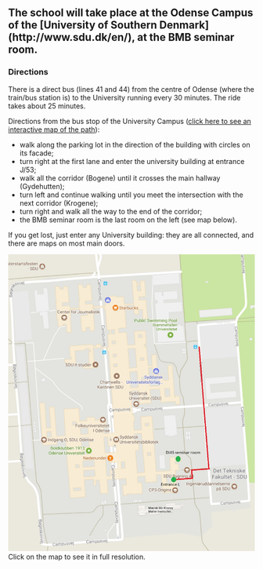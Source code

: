 <div class="row">
<div class="col-xs-8 col-xs-offset-2">
<h2 markdown="1">The school will take place at the Odense Campus of the [University of Southern Denmark](http://www.sdu.dk/en/), at the BMB seminar room.</h2>
</div>
</div>

### Directions
There is a direct bus (lines 41 and 44) from the centre of Odense (where the train/bus station is) to the University running every 30 minutes. The ride takes about 25 minutes.

Directions from the bus stop of the University Campus (<a target="_blank" href="https://clients.mapsindoors.com/sdu/573f26e4bc1f571b08094312/route/destination/563cb88d423b7d0540c99fc1">click here to see an interactive map of the path</a>):

- walk along the parking lot in the direction of the building with circles on its facade;  
- turn right at the first lane and enter the university building at entrance J/53; 
- walk all the corridor (Bogene) until it crosses the main hallway (Gydehutten);
- turn left and continue walking until you meet the intersection with the next corridor (Krogene);
- turn right and walk all the way to the end of the corridor;
- the BMB seminar room is the last room on the left (see map below).

If you get lost, just enter any University building: they are all connected, and there are maps on most main doors.

<div class="row">
  <div class="center-block">
    <a href="/map_full" target="_blank"><img src="/assets/images/map.jpg" alt=""></a>
    <div class="text-center">Click on the map to see it in full resolution.</div>
  </div>
</div>